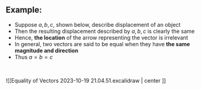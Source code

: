 ## Example:
- Suppose $a,b,c$, shown below, describe displacement of an object
- Then the resulting displacement described by $a,b,c$ is clearly the same
- Hence, **the location** of the arrow representing the vector is irrelevant
- In general, two vectors are said to be equal when they have **the same magnitude and direction**
- Thus $a = b = c$

<br>

![[Equality of Vectors 2023-10-19 21.04.51.excalidraw | center ]]